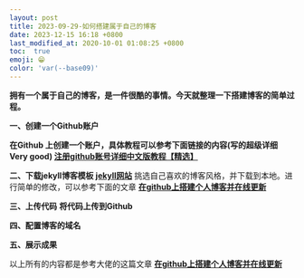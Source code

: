 ```yaml
---
layout: post
title: 2023-09-29-如何搭建属于自己的博客
date: 2023-12-15 16:18 +0800
last_modified_at: 2020-10-01 01:08:25 +0800
toc:  true
emoji: 😁
color: 'var(--base09)'
---
```

**拥有一个属于自己的博客，是一件很酷的事情。今天就整理一下搭建博客的简单过程。**

**一、创建一个Github账户**

  **在Github 上创建一个账户，具体教程可以参考下面链接的内容(写的超级详细 Very good)
 [注册github账号详细中文版教程【精选】](https://blog.csdn.net/weixin_45738527/article/details/105146064)**


**二、下载jekyll博客模板**
**[jekyll网站](http://jekyllthemes.org/)**
挑选自己喜欢的博客风格，并下载到本地。进行简单的修改，可以参考下面的文章
**[在github上搭建个人博客并在线更新](https://www.cnblogs.com/wxyww/p/xiaoshujiang.html)**

**三、上传代码**
**将代码上传到Github**

**四、配置博客的域名**

**五、展示成果**


以上所有的内容都是参考大佬的这篇文章
**[在github上搭建个人博客并在线更新](https://www.cnblogs.com/wxyww/p/xiaoshujiang.html)**